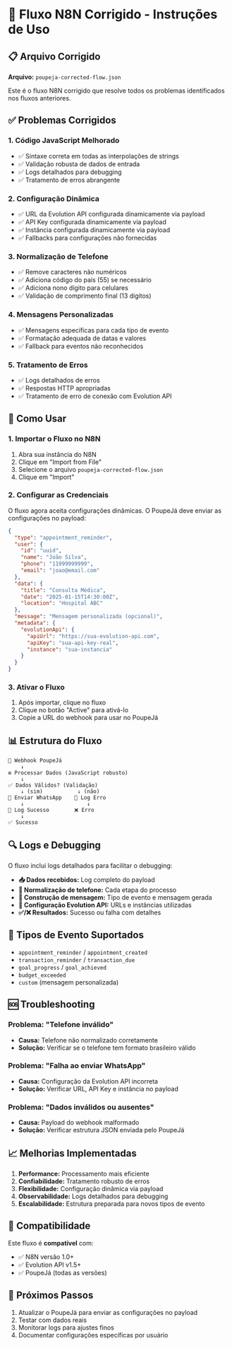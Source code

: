 # 🔧 Fluxo N8N Corrigido - Instruções de Uso

## 📋 Arquivo Corrigido

**Arquivo:** `poupeja-corrected-flow.json`

Este é o fluxo N8N corrigido que resolve todos os problemas identificados nos fluxos anteriores.

## ✅ Problemas Corrigidos

### 1. **Código JavaScript Melhorado**
- ✅ Sintaxe correta em todas as interpolações de strings
- ✅ Validação robusta de dados de entrada
- ✅ Logs detalhados para debugging
- ✅ Tratamento de erros abrangente

### 2. **Configuração Dinâmica**
- ✅ URL da Evolution API configurada dinamicamente via payload
- ✅ API Key configurada dinamicamente via payload
- ✅ Instância configurada dinamicamente via payload
- ✅ Fallbacks para configurações não fornecidas

### 3. **Normalização de Telefone**
- ✅ Remove caracteres não numéricos
- ✅ Adiciona código do país (55) se necessário
- ✅ Adiciona nono dígito para celulares
- ✅ Validação de comprimento final (13 dígitos)

### 4. **Mensagens Personalizadas**
- ✅ Mensagens específicas para cada tipo de evento
- ✅ Formatação adequada de datas e valores
- ✅ Fallback para eventos não reconhecidos

### 5. **Tratamento de Erros**
- ✅ Logs detalhados de erros
- ✅ Respostas HTTP apropriadas
- ✅ Tratamento de erro de conexão com Evolution API

## 🚀 Como Usar

### 1. **Importar o Fluxo no N8N**
1. Abra sua instância do N8N
2. Clique em "Import from File"
3. Selecione o arquivo `poupeja-corrected-flow.json`
4. Clique em "Import"

### 2. **Configurar as Credenciais**
O fluxo agora aceita configurações dinâmicas. O PoupeJá deve enviar as configurações no payload:

```json
{
  "type": "appointment_reminder",
  "user": {
    "id": "uuid",
    "name": "João Silva",
    "phone": "11999999999",
    "email": "joao@email.com"
  },
  "data": {
    "title": "Consulta Médica",
    "date": "2025-01-15T14:30:00Z",
    "location": "Hospital ABC"
  },
  "message": "Mensagem personalizada (opcional)",
  "metadata": {
    "evolutionApi": {
      "apiUrl": "https://sua-evolution-api.com",
      "apiKey": "sua-api-key-real",
      "instance": "sua-instancia"
    }
  }
}
```

### 3. **Ativar o Fluxo**
1. Após importar, clique no fluxo
2. Clique no botão "Active" para ativá-lo
3. Copie a URL do webhook para usar no PoupeJá

## 📊 Estrutura do Fluxo

```
🎯 Webhook PoupeJá
    ↓
⚙️ Processar Dados (JavaScript robusto)
    ↓
✅ Dados Válidos? (Validação)
    ↓ (sim)           ↓ (não)
📲 Enviar WhatsApp    📝 Log Erro
    ↓                    ↓
📝 Log Sucesso        ❌ Erro
    ↓
✅ Sucesso
```

## 🔍 Logs e Debugging

O fluxo inclui logs detalhados para facilitar o debugging:

- **📥 Dados recebidos:** Log completo do payload
- **📱 Normalização de telefone:** Cada etapa do processo
- **💬 Construção de mensagem:** Tipo de evento e mensagem gerada
- **🔧 Configuração Evolution API:** URLs e instâncias utilizadas
- **✅/❌ Resultados:** Sucesso ou falha com detalhes

## 📱 Tipos de Evento Suportados

- `appointment_reminder` / `appointment_created`
- `transaction_reminder` / `transaction_due`
- `goal_progress` / `goal_achieved`
- `budget_exceeded`
- `custom` (mensagem personalizada)

## 🆘 Troubleshooting

### Problema: "Telefone inválido"
- **Causa:** Telefone não normalizado corretamente
- **Solução:** Verificar se o telefone tem formato brasileiro válido

### Problema: "Falha ao enviar WhatsApp"
- **Causa:** Configuração da Evolution API incorreta
- **Solução:** Verificar URL, API Key e instância no payload

### Problema: "Dados inválidos ou ausentes"
- **Causa:** Payload do webhook malformado
- **Solução:** Verificar estrutura JSON enviada pelo PoupeJá

## 📈 Melhorias Implementadas

1. **Performance:** Processamento mais eficiente
2. **Confiabilidade:** Tratamento robusto de erros
3. **Flexibilidade:** Configuração dinâmica via payload
4. **Observabilidade:** Logs detalhados para debugging
5. **Escalabilidade:** Estrutura preparada para novos tipos de evento

## 🔄 Compatibilidade

Este fluxo é **compatível** com:
- ✅ N8N versão 1.0+
- ✅ Evolution API v1.5+
- ✅ PoupeJá (todas as versões)

## 📝 Próximos Passos

1. Atualizar o PoupeJá para enviar as configurações no payload
2. Testar com dados reais
3. Monitorar logs para ajustes finos
4. Documentar configurações específicas por usuário